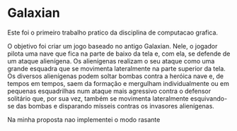 # Galaxian
Este foi o primeiro trabalho pratico da disciplina de computacao grafica.

O objetivo foi criar um jogo baseado no antigo Galaxian. Nele, o jogador pilota uma nave que fica na parte de baixo da tela e, com ela, se defende de um ataque alienígena. Os alienígenas realizam o seu ataque como uma grande esquadra que se movimenta lateralmente na parte superior da tela. Os diversos alienígenas podem soltar bombas contra a heróica nave e, de tempos em tempos, saem da formação e mergulham individualmente ou em pequenas esquadrilhas num ataque mais agressivo contra o defensor solitário que, por sua vez, também se movimenta lateralmente esquivando-se das bombas e disparando mísseis contras os invasores alienígenas.

Na minha proposta nao implementei o modo rasante
